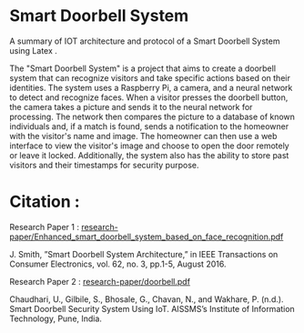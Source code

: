# Smart Doorbell System
A summary of IOT architecture and protocol of a Smart Doorbell System using Latex . 

The "Smart Doorbell System" is a project that aims to create a doorbell system that can recognize visitors and take specific actions based on their identities. The system uses a Raspberry Pi, a camera, and a neural network to detect and recognize faces. When a visitor presses the doorbell button, the camera takes a picture and sends it to the neural network for processing. The network then compares the picture to a database of known individuals and, if a match is found, sends a notification to the homeowner with the visitor's name and image. The homeowner can then use a web interface to view the visitor's image and choose to open the door remotely or leave it locked. Additionally, the system also has the ability to store past visitors and their timestamps for security purpose.

# Citation : 

Research Paper 1 : [research-paper/Enhanced_smart_doorbell_system_based_on_face_recognition.pdf](https://github.com/SG-Akshay10/smart-doorbell-system/blob/main/research-paper/Enhanced_smart_doorbell_system_based_on_face_recognition.pdf)

J. Smith, ”Smart Doorbell System Architecture,” in IEEE Transactions on Consumer Electronics, vol. 62, no. 3, pp.1-5, August 2016.

Research Paper 2 : [research-paper/doorbell.pdf](https://github.com/SG-Akshay10/smart-doorbell-system/blob/main/research-paper/doorbell.pdf)

Chaudhari, U., Gilbile, S., Bhosale, G., Chavan, N., and Wakhare, P. (n.d.). Smart Doorbell Security System Using IoT. AISSMS’s Institute of Information Technology, Pune, India.
